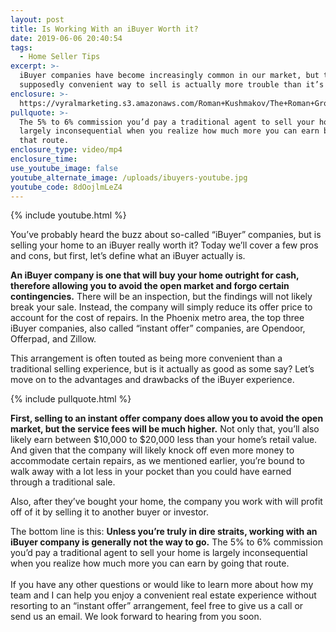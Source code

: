 ```yaml
---
layout: post
title: Is Working With an iBuyer Worth it?
date: 2019-06-06 20:40:54
tags:
  - Home Seller Tips
excerpt: >-
  iBuyer companies have become increasingly common in our market, but this
  supposedly convenient way to sell is actually more trouble than it’s worth.
enclosure: >-
  https://vyralmarketing.s3.amazonaws.com/Roman+Kushmakov/The+Roman+Group-+Is+Working+With+an+iBuyer+Worth+it_.mp4
pullquote: >-
  The 5% to 6% commission you’d pay a traditional agent to sell your home is
  largely inconsequential when you realize how much more you can earn by going
  that route.
enclosure_type: video/mp4
enclosure_time:
use_youtube_image: false
youtube_alternate_image: /uploads/ibuyers-youtube.jpg
youtube_code: 8dOojlmLeZ4
---
```


{% include youtube.html %}

You’ve probably heard the buzz about so-called “iBuyer” companies, but is selling your home to an iBuyer really worth it? Today we’ll cover a few pros and cons, but first, let’s define what an iBuyer actually is.&nbsp;

**An iBuyer company is one that will buy your home outright for cash, therefore allowing you to avoid the open market and forgo certain contingencies.** There will be an inspection, but the findings will not likely break your sale. Instead, the company will simply reduce its offer price to account for the cost of repairs. In the Phoenix metro area, the top three iBuyer companies, also called “instant offer” companies, are Opendoor, Offerpad, and Zillow.

This arrangement is often touted as being more convenient than a traditional selling experience, but is it actually as good as some say? Let’s move on to the advantages and drawbacks of the iBuyer experience.

{% include pullquote.html %}

**First, selling to an instant offer company does allow you to avoid the open market, but the service fees will be much higher.** Not only that, you’ll also likely earn between $10,000 to $20,000 less than your home’s retail value. And given that the company will likely knock off even more money to accommodate certain repairs, as we mentioned earlier, you’re bound to walk away with a lot less in your pocket than you could have earned through a traditional sale.&nbsp;

Also, after they’ve bought your home, the company you work with will profit off of it by selling it to another buyer or investor.&nbsp;

The bottom line is this: **Unless you’re truly in dire straits, working with an iBuyer company is generally not the way to go.** The 5% to 6% commission you’d pay a traditional agent to sell your home is largely inconsequential when you realize how much more you can earn by going that route.&nbsp;<br>&nbsp;<br>If you have any other questions or would like to learn more about how my team and I can help you enjoy a convenient real estate experience without resorting to an “instant offer” arrangement, feel free to give us a call or send us an email. We look forward to hearing from you soon.